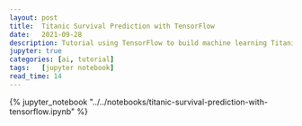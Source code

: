 ```yaml
---
layout: post
title:  Titanic Survival Prediction with TensorFlow
date:   2021-09-28
description: Tutorial using TensorFlow to build machine learning Titanic-survivor prediction model
jupyter: true
categories: [ai, tutorial]
tags:   [jupyter notebook]
read_time: 14
---
```

{% jupyter_notebook "../../notebooks/titanic-survival-prediction-with-tensorflow.ipynb" %}